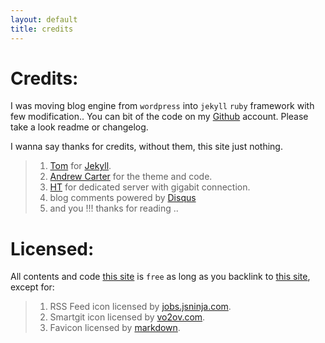 ```yaml
---
layout: default
title: credits
---
```

# <span class="dt">Credits:</span>
I was moving blog engine from `wordpress` into `jekyll` `ruby` framework with few modification.. You can bit of the code on my [Github](http://github.com/alinuxwebid/) account. Please take a look readme or changelog.

I wanna say thanks for credits, without them, this site just nothing. 

> 1. [Tom](http://tom.preston-werner.com) for [Jekyll](http://jekyllrb.com).
> 2. [Andrew Carter](http://ascarter.net) for the theme and code.
> 3. [HT](http://hax.tor.hu) for dedicated server with gigabit connection.
> 4. blog comments powered by <a href="http://disqus.com" class="dsq-brlink">Disqus</a>
> 5. and you !!! thanks for reading ..



# <span class="dt">Licensed:</span>
All contents and code <a href="/index.html">this site</a> is `free` as long as you backlink to <a href="/index.html">this site</a>, except for:
> 1. RSS Feed icon licensed by [jobs.jsninja.com](http://jobs.jsninja.com).
> 2. Smartgit icon licensed by [vo2ov.com](http://vo2ov.com).
> 3. Favicon licensed by [markdown](http://daringfireball.net/projects/markdown/).

